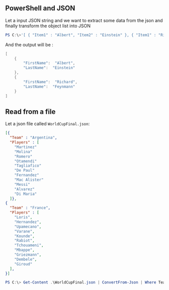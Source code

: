 ## PowerShell and JSON

Let a input JSON string and we want to extract some data from the json and finally transform the object list into JSON

```ps1
PS C:\>'[ { "Item1" : "Albert", "Item2" : "Einstein" }, { "Item1" : "Richard", "Item2" : "Feynmann" } ]' | ConvertFrom-Json | %{ return $_; }  | %{ return [pscustomobject] @{ FirstName = $_.Item1; LastName = $_.Item2; } } | ConvertTo-Json
```

And the output will be :

```ps1
[
    {
        "FirstName":  "Albert",
        "LastName":  "Einstein"
    },
    {
        "FirstName":  "Richard",
        "LastName":  "Feynmann"
    }
]
```

## Read from a file

Let a json file called ```WorldCupFinal.json```:

```json
[{
  "Team" : "Argentina",
  "Players" : [
    "Martinez"
    "Molina"
    "Romero"
    "Otamendi"
    "Tagliafico"
    "De Paul"
    "Fernandez"
    "Mac Alister"
    "Messi"
    "Alvarez"
    "Di Maria" 
  ]},
{
  "Team" : "France",
  "Players" : [
    "Loris",
    "Hernandez",
    "Upamecano",
    "Varane",
    "Kounde",
    "Rabiot",
    "Tchouameni",
    "Mbappe",
    "Griezmann",
    "Dembele",
    "Giroud"
  ],  
}]
```

```ps1
PS C:\> Get-Content .\WorldCupFinal.json | ConvertFrom-Json | Where Team -eq "France" | %{ return $_.Players; }
```
